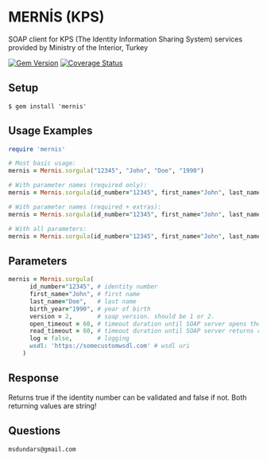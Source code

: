 # MERNİS (KPS)

SOAP client for KPS (The Identity Information Sharing System) services provided by Ministry of the Interior, Turkey

[![Gem Version](https://badge.fury.io/rb/mernis.svg)](http://badge.fury.io/rb/mernis)
[![Coverage Status](https://coveralls.io/repos/msdundar/mernis/badge.png)](https://coveralls.io/r/msdundar/mernis)

## Setup

```
$ gem install 'mernis'
```

## Usage Examples

```ruby
require 'mernis'

# Most basic usage:
mernis = Mernis.sorgula("12345", "John", "Doe", "1990")

# With parameter names (required only):
mernis = Mernis.sorgula(id_number="12345", first_name="John", last_name="Doe", birth_year="1990")

# With parameter names (required + extras):
mernis = Mernis.sorgula(id_number="12345", first_name="John", last_name="Doe", birth_year="1990", version = 2, log = false)

# With all parameters:
mernis = Mernis.sorgula(id_number="12345", first_name="John", last_name="Doe", birth_year="1990", version = 2, open_timeout = 60, read_timeout = 60, log = false, wsdl: 'https://somecustomwsdl.com' )

```

## Parameters

```ruby
mernis = Mernis.sorgula(
      id_number="12345", # identity number
      first_name="John", # first name
      last_name="Doe",   # last name
      birth_year="1990", # year of birth
      version = 2,       # soap version. should be 1 or 2.
      open_timeout = 60, # timeout duration until SOAP server opens the connection. in seconds.
      read_timeout = 60, # timeout duration until SOAP server returns response. in seconds.
      log = false,       # logging
      wsdl: 'https://somecustomwsdl.com' # wsdl uri
    )
```

## Response

Returns true if the identity number can be validated and false if not. Both returning values are string!

## Questions

```
msdundars@gmail.com
```